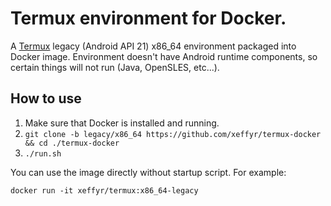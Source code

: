 # Termux environment for Docker.

A [Termux](https://termux.com) legacy (Android API 21) x86_64 environment
packaged into Docker image. Environment doesn't have Android runtime
components, so certain things will not run (Java, OpenSLES, etc...).

## How to use

1. Make sure that Docker is installed and running.
2. `git clone -b legacy/x86_64 https://github.com/xeffyr/termux-docker && cd ./termux-docker`
3. `./run.sh`

You can use the image directly without startup script. For example:
```
docker run -it xeffyr/termux:x86_64-legacy
```
